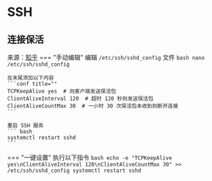 # SSH

## 连接保活
来源：[知乎](https://zhuanlan.zhihu.com/p/664604642)
=== "手动编辑"
    编辑 `/etc/ssh/sshd_config` 文件
    ```bash
    nano /etc/ssh/sshd_config
    ```

    在末尾添加以下内容
    ```conf title=""
    TCPKeepAlive yes  # 向客户端发送保活包
    ClientAliveInterval 120  # 超时 120 秒则发送保活包
    ClientAliveCountMax 30  # 一小时 30 次保活包未收到则断开连接
    ```

    重启 SSH 服务
    ``` bash
    systemctl restart sshd
    ```
=== "一键设置"
    执行以下指令
    ```bash
    echo -e "TCPKeepAlive yes\nClientAliveInterval 120\nClientAliveCountMax 30" >> /etc/ssh/sshd_config
    systemctl restart sshd
    ```
